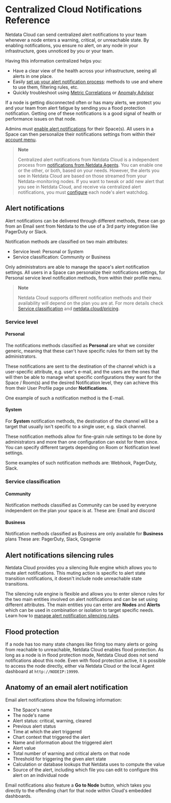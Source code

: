 # Centralized Cloud Notifications Reference

Netdata Cloud can send centralized alert notifications to your team whenever a node enters a warning, critical, or unreachable state. By enabling notifications, you ensure no alert, on any node in your infrastructure, goes unnoticed by you or your team.

Having this information centralized helps you:

* Have a clear view of the health across your infrastructure, seeing all alerts in one place.
* Easily [set up your alert notification process](https://github.com/netdata/netdata/blob/master/docs/cloud/alerts-notifications/manage-notification-methods.md):
methods to use and where to use them, filtering rules, etc.
* Quickly troubleshoot using [Metric Correlations](https://github.com/netdata/netdata/blob/master/docs/cloud/insights/metric-correlations.md)
or [Anomaly Advisor](https://github.com/netdata/netdata/blob/master/docs/dashboard/anomaly-advisor-tab.md)

If a node is getting disconnected often or has many alerts, we protect you and your team from alert fatigue by sending you a flood protection notification. Getting one of these notifications is a good signal of health or performance issues on that node.

Admins must [enable alert notifications](https://github.com/netdata/netdata/blob/master/docs/cloud/alerts-notifications/manage-notification-methods.md#manage-space-notification-settings) for their Space(s). All users in a Space can then personalize their notifications settings from within their [account menu](https://github.com/netdata/netdata/blob/master/docs/cloud/alerts-notifications/#manage-user-notification-settings).

> **Note**
>
> Centralized alert notifications from Netdata Cloud is a independent process from [notifications from Netdata Agents](https://github.com/netdata/netdata/blob/master/docs/monitor/enable-notifications.md). You can enable one or the other, or both, based on your needs. However, the alerts you see in Netdata Cloud are based on those streamed from your Netdata-monitoring nodes. If you want to tweak or add new alert that you see in Netdata Cloud, and receive via centralized alert notifications, you must [configure](https://github.com/netdata/netdata/blob/master/src/health/REFERENCE.md) each node's alert watchdog.

## Alert notifications

Alert notifications can be delivered through different methods, these can go from an Email sent from Netdata to the use of a 3rd party integration like PagerDuty or Slack.

Notification methods are classified on two main attributes:

* Service level: Personal or System
* Service classification: Community or Business

Only administrators are able to manage the space's alert notification settings.
All users in a Space can personalize their notifications settings, for Personal service level notification methods, from within their profile menu.

> **Note**
>
> Netdata Cloud supports different notification methods and their availability will depend on the plan you are at. For more details check [Service classification](#service-classification) and [netdata.cloud/pricing](https://www.netdata.cloud/pricing).

### Service level

#### Personal

The notifications methods classified as **Personal** are what we consider generic, meaning that these can't have specific rules for them set by the administrators.

These notifications are sent to the destination of the channel which is a user-specific attribute, e.g. user's e-mail, and the users are the ones that will then be able to manage what specific configurations they want for the Space / Room(s) and the desired Notification level, they can achieve this from their User Profile page under **Notifications**.

One example of such a notification method is the E-mail.

#### System

For **System** notification methods, the destination of the channel will be a target that usually isn't specific to a single user, e.g. slack channel.

These notification methods allow for fine-grain rule settings to be done by administrators and more than one configuration can exist for them since. You can specify different targets depending on Room or Notification level settings.

Some examples of such notification methods are: Webhook, PagerDuty, Slack.

### Service classification

#### Community

Notification methods classified as Community can be used by everyone independent on the plan your space is at.
These are: Email and discord

#### Business

Notification methods classified as Business are only available for **Business** plans
These are: PagerDuty, Slack, Opsgenie

## Alert notifications silencing rules

Netdata Cloud provides you a silencing Rule engine which allows you to mute alert notifications. This muting action is specific to alert state transition notifications, it doesn't include node unreachable state transitions.

The silencing rule engine is flexible and allows you to enter silence rules for the two main entities involved on alert notifications and can be set using different attributes. The main entities you can enter are **Nodes** and **Alerts** which can be used in combination or isolation to target specific needs. Learn how to [manage alert notification silencing rules](https://github.com/netdata/netdata/blob/master/docs/cloud/alerts-notifications/manage-alert-notification-silencing-rules.md).

## Flood protection

If a node has too many state changes like firing too many alerts or going from reachable to unreachable, Netdata Cloud enables flood protection. As long as a node is in flood protection mode, Netdata Cloud does not send notifications about this node. Even with flood protection active, it is possible to access the node directly, either via Netdata Cloud or the local Agent dashboard at `http://NODEIP:19999`.

## Anatomy of an email alert notification

Email alert notifications show the following information:

* The Space's name
* The node's name
* Alert status: critical, warning, cleared
* Previous alert status
* Time at which the alert triggered
* Chart context that triggered the alert
* Name and information about the triggered alert
* Alert value
* Total number of warning and critical alerts on that node
* Threshold for triggering the given alert state
* Calculation or database lookups that Netdata uses to compute the value
* Source of the alert, including which file you can edit to configure this alert on an individual node

Email notifications also feature a **Go to Node** button, which takes you directly to the offending chart for that node within Cloud's embedded dashboards.
